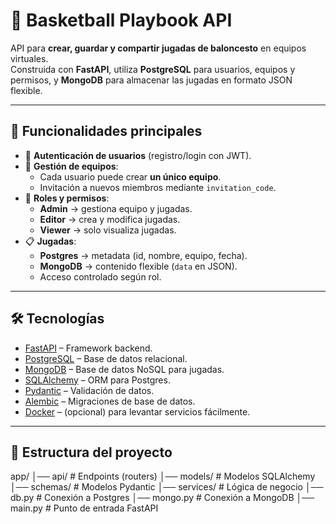 # 🏀 Basketball Playbook API  

API para **crear, guardar y compartir jugadas de baloncesto** en equipos virtuales.  
Construida con **FastAPI**, utiliza **PostgreSQL** para usuarios, equipos y permisos, y **MongoDB** para almacenar las jugadas en formato JSON flexible.  

---

## 🚀 Funcionalidades principales
- 🔐 **Autenticación de usuarios** (registro/login con JWT).  
- 🏀 **Gestión de equipos**:  
  - Cada usuario puede crear **un único equipo**.  
  - Invitación a nuevos miembros mediante `invitation_code`.  
- 👥 **Roles y permisos**:  
  - **Admin** → gestiona equipo y jugadas.  
  - **Editor** → crea y modifica jugadas.  
  - **Viewer** → solo visualiza jugadas.  
- 📋 **Jugadas**:  
  - **Postgres** → metadata (id, nombre, equipo, fecha).  
  - **MongoDB** → contenido flexible (`data` en JSON).  
  - Acceso controlado según rol.  

---

## 🛠️ Tecnologías
- [FastAPI](https://fastapi.tiangolo.com/) – Framework backend.  
- [PostgreSQL](https://www.postgresql.org/) – Base de datos relacional.  
- [MongoDB](https://www.mongodb.com/) – Base de datos NoSQL para jugadas.  
- [SQLAlchemy](https://www.sqlalchemy.org/) – ORM para Postgres.  
- [Pydantic](https://docs.pydantic.dev/) – Validación de datos.  
- [Alembic](https://alembic.sqlalchemy.org/) – Migraciones de base de datos.  
- [Docker](https://www.docker.com/) – (opcional) para levantar servicios fácilmente.  

---

## 📂 Estructura del proyecto
app/
│── api/ # Endpoints (routers)
│── models/ # Modelos SQLAlchemy
│── schemas/ # Modelos Pydantic
│── services/ # Lógica de negocio
│── db.py # Conexión a Postgres
│── mongo.py # Conexión a MongoDB
│── main.py # Punto de entrada FastAPI


